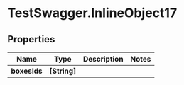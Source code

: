 # TestSwagger.InlineObject17

## Properties

Name | Type | Description | Notes
------------ | ------------- | ------------- | -------------
**boxesIds** | **[String]** |  | 



